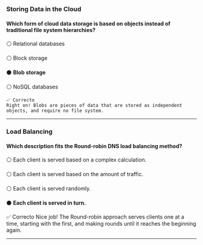 ### Storing Data in the Cloud
#### Which form of cloud data storage is based on objects instead of traditional file system hierarchies?


⚪ Relational databases


⚪ Block storage


⚫ **Blob storage**


⚪ NoSQL databases

    ✅ Correcto
    Right on! Blobs are pieces of data that are stored as independent objects, and require no file system. 
 ----
 
### Load Balancing
#### Which description fits the Round-robin DNS load balancing method?


⚪ Each client is served based on a complex calculation.


⚪ Each client is served based on the amount of traffic.


⚪ Each client is served randomly.


⚫ **Each client is served in turn.**

  ✅ Correcto
       Nice job! The Round-robin approach serves clients one at a time, starting with the first, and making rounds until it reaches the beginning again.
       
-----
